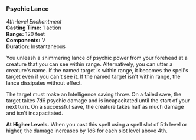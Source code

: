 ### Psychic Lance
*4th-level Enchantment*  
**Casting Time:** 1 action  
**Range:** 120 feet  
**Components:** V  
**Duration:** Instantaneous  

You unleash a shimmering lance of psychic power from your forehead at a creature that you can see within range. Alternatively, you can utter a creature's name. If the named target is within range, it becomes the spell's target even if you can't see it. If the named target isn't within range, the lance dissipates without effect.

The target must make an Intelligence saving throw. On a failed save, the target takes 7d6 psychic damage and is incapacitated until the start of your next turn. On a successful save, the creature takes half as much damage and isn't incapacitated.

**At Higher Levels.** When you cast this spell using a spell slot of 5th level or higher, the damage increases by 1d6 for each slot level above 4th.
